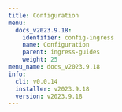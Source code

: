```yaml
---
title: Configuration
menu:
  docs_v2023.9.18:
    identifier: config-ingress
    name: Configuration
    parent: ingress-guides
    weight: 25
menu_name: docs_v2023.9.18
info:
  cli: v0.0.14
  installer: v2023.9.18
  version: v2023.9.18
---
```


